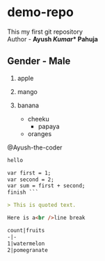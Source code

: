 # demo-repo
This my first git repository
<br>
Author - **Ayush *Kumar*\* Pahuja**   
## Gender - Male
1. apple
2. mango
3. banana

   - cheeku
      - papaya
   - oranges


@Ayush-the-coder

```markdown here
hello

var first = 1;
var second = 2;
var sum = first + second;
finish ```

> This is quoted text.

Here is a<br />line break

count|fruits
-|-
1|watermelon
2|pomegranate
